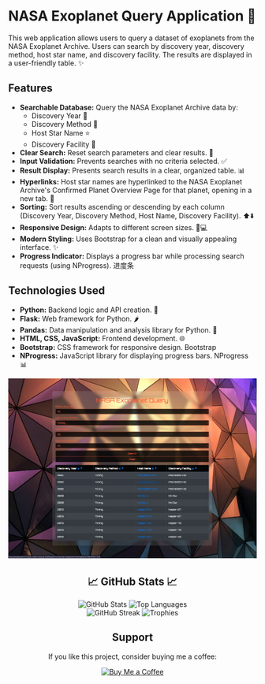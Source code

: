 # NASA Exoplanet Query Application 🚀

This web application allows users to query a dataset of exoplanets from the NASA Exoplanet Archive. Users can search by
discovery year, discovery method, host star name, and discovery facility. The results are displayed in a user-friendly
table. ✨

## Features

* **Searchable Database:** Query the NASA Exoplanet Archive data by:
    * Discovery Year 📅
    * Discovery Method 🔭
    * Host Star Name ⭐
    * Discovery Facility 📡
* **Clear Search:** Reset search parameters and clear results. 🧹
* **Input Validation:** Prevents searches with no criteria selected. ✅
* **Result Display:** Presents search results in a clear, organized table. 📊
* **Hyperlinks:** Host star names are hyperlinked to the NASA Exoplanet Archive's Confirmed Planet Overview Page for
  that planet, opening in a new tab. 🔗
* **Sorting:** Sort results ascending or descending by each column (Discovery Year, Discovery Method, Host Name,
  Discovery Facility). ⬆️⬇️
* **Responsive Design:** Adapts to different screen sizes. 📱💻
* **Modern Styling:** Uses Bootstrap for a clean and visually appealing interface. ✨
* **Progress Indicator:** Displays a progress bar while processing search requests (using NProgress). 进度条

## Technologies Used

* **Python:** Backend logic and API creation. 🐍
* **Flask:** Web framework for Python. 🌶️ 
* **Pandas:** Data manipulation and analysis library for Python. 🐼
* **HTML, CSS, JavaScript:** Frontend development. 🌐
* **Bootstrap:** CSS framework for responsive design. Bootstrap
* **NProgress:** JavaScript library for displaying progress bars. NProgress 📊

![Screenshot](static/ss.png)

<h2 align="center">📈 GitHub Stats 📈</h2>
  <div align="center">
      <img width="50%" src="https://github-readme-stats.vercel.app/api?username=bantoinese83&show_icons=true&theme=radical&count_private=true" alt="GitHub Stats" />
      <img width="50%" src="https://github-readme-stats.vercel.app/api/top-langs/?username=bantoinese83&layout=compact&theme=radical&langs_count=8" alt="Top Languages" />
    <br/>
    <img width="50%" src="https://github-readme-streak-stats.herokuapp.com/?user=bantoinese83&theme=radical" alt="GitHub Streak" />
    <img width="50%" src="https://github-profile-trophy.vercel.app/?username=bantoinese83&theme=radical&no-frame=true&row=1" alt="Trophies"/>

## Support

If you like this project, consider buying me a coffee:

[![Buy Me a Coffee](https://img.shields.io/badge/-Buy%20Me%20a%20Coffee-FFDD00?style=flat&logo=buy-me-a-coffee&logoColor=black)](https://buymeacoffee.com/base83)

  </div>




